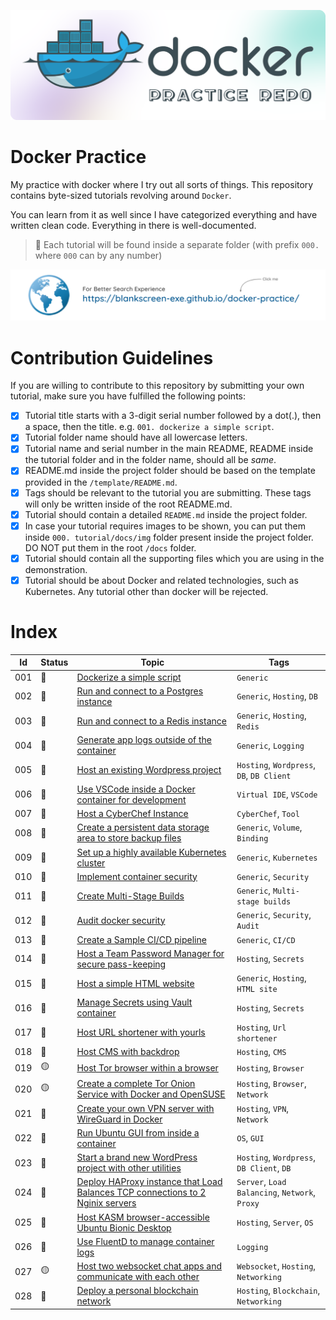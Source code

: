![Alt text](./docs/assets/img/title.png)

# Docker Practice

My practice with docker where I try out all sorts of things. This repository contains byte-sized tutorials revolving around `Docker`.

You can learn from it as well since I have categorized everything and have written clean code. Everything in there is well-documented.

> 📌 Each tutorial will be found inside a separate folder (with prefix `000.` where `000` can by any number)

[![link_to_webpage](./docs/assets/img/web_link.png)](https://blankscreen-exe.github.io/docker-practice/)

# Contribution Guidelines

If you are willing to contribute to this repository by submitting your own tutorial, make sure you have fulfilled the following points:

<!--contribution-guidelines-start-->
- [x] Tutorial title starts with a 3-digit serial number followed by a dot(.), then a space, then the title. e.g. `001. dockerize a simple script`.
- [x] Tutorial folder name should have all lowercase letters.
- [x] Tutorial name and serial number in the main README, README inside the tutorial folder and in the folder name, should all be *same*.
- [x] README.md inside the project folder should be based on the template provided in the `/template/README.md`.
- [x] Tags should be relevant to the tutorial you are submitting. These tags will only be written inside of the root README.md.
- [x] Tutorial should contain a detailed `README.md` inside the project folder.
- [x] In case your tutorial requires images to be shown, you can put them inside `000. tutorial/docs/img` folder present inside the project folder. DO NOT put them in the root `/docs` folder.
- [x] Tutorial should contain all the supporting files which you are using in the demonstration. 
- [x] Tutorial should be about Docker and related technologies, such as Kubernetes. Any tutorial other than docker will be rejected.
<!--contribution-guidelines-end-->

# Index

<!-- <span title="Done">🔵</span> -->
<!-- <span title="WIP">🟡</span> -->  
<!-- <span title="Not Started">🔴</span> -->

<!--tutorials-table-start-->
| Id | Status | Topic | Tags |
|----|----|----|----|
| 001 | <span title="Done">🔵</span>        | [Dockerize a simple script](./001.%20dockerize%20a%20simple%20script/) | `Generic` |
| 002 | <span title="Done">🔵</span>        | [Run and connect to a Postgres instance](./002.%20run%20and%20connect%20to%20a%20Postgres%20instance/)   | `Generic`, `Hosting`, `DB` |
| 003 | <span title="Done">🔵</span>        | [Run and connect to a Redis instance](./003.%20run%20and%20connect%20to%20a%20Redis%20instance/) | `Generic`, `Hosting`, `Redis` |
| 004 | <span title="Done">🔵</span>        | [Generate app logs outside of the container](./004.%20generate%20app%20logs%20outside%20of%20the%20container/) | `Generic`, `Logging` |
| 005 | <span title="Done">🔵</span>        | [Host an existing Wordpress project](./005.%20host%20an%20existing%20wordpress%20project/) | `Hosting`, `Wordpress`, `DB`, `DB Client` |
| 006 | <span title="Done">🔵</span>        | [Use VSCode inside a Docker container for development](./006.%20use%20VSCode%20inside%20a%20docker%20container%20for%20development/) | `Virtual IDE`, `VSCode` |
| 007 | <span title="Done">🔵</span>        | [Host a CyberChef Instance](./007.%20host%20a%20cyberchef%20instance/) | `CyberChef`, `Tool` |
| 008 | <span title="Not Started">🔴</span> | [Create a persistent data storage area to store backup files]() | `Generic`, `Volume`, `Binding` |
| 009 | <span title="Not Started">🔴</span> | [Set up a highly available Kubernetes cluster]() | `Generic`, `Kubernetes` |
| 010 | <span title="Not Started">🔴</span> | [Implement container security]() | `Generic`, `Security` |
| 011 | <span title="Not Started">🔴</span> | [Create Multi-Stage Builds]() | `Generic`, `Multi-stage builds` |
| 012 | <span title="Not Started">🔴</span> | [Audit docker security]() | `Generic`, `Security`, `Audit` |
| 013 | <span title="Not Started">🔴</span> | [Create a Sample CI/CD pipeline]() | `Generic`, `CI/CD` |
| 014 | <span title="Not Started">🔴</span> | [Host a Team Password Manager for secure pass-keeping]() | `Hosting`, `Secrets` |
| 015 | <span title="Not Started">🔴</span> | [Host a simple HTML website]() | `Generic`, `Hosting`, `HTML site` |
| 016 | <span title="Not Started">🔴</span> | [Manage Secrets using Vault container]() | `Hosting`, `Secrets` |
| 017 | <span title="Not Started">🔴</span> | [Host URL shortener with yourls]() | `Hosting`, `Url shortener` |
| 018 | <span title="Not Started">🔴</span> | [Host CMS with backdrop]() | `Hosting`, `CMS` |
| 019 | <span title="WIP">🟡</span>         | [Host Tor browser within a browser](./020.%20host%20tor%20browser%20within%20a%20browser/) | `Hosting`, `Browser` |
| 020 | <span title="WIP">🟡</span>         | [Create a complete Tor Onion Service with Docker and OpenSUSE]() | `Hosting`, `Browser`, `Network` |
| 021 | <span title="Not Started">🔴</span> | [Create your own VPN server with WireGuard in Docker]() | `Hosting`, `VPN`, `Network` |
| 022 | <span title="Not Started">🔴</span> | [Run Ubuntu GUI from inside a container]() | `OS`, `GUI` |
| 023 | <span title="Done">🔵</span>        | [Start a brand new WordPress project with other utilities](./024.%20start%20a%20brand%20new%20wordpress%20project%20with%20other%20utilities/) | `Hosting`, `Wordpress`, `DB Client`, `DB` |
| 024 | <span title="Not Started">🔴</span> | [Deploy HAProxy instance that Load Balances TCP connections to 2 Nginix servers]() | `Server`, `Load Balancing`, `Network`, `Proxy` |
| 025 | <span title="Not Started">🔴</span> | [Host KASM browser-accessible Ubuntu Bionic Desktop]() | `Hosting`, `Server`, `OS` |
| 026 | <span title="Not Started">🔴</span> | [Use FluentD to manage container logs]() | `Logging` |
| 027 | <span title="WIP">🟡</span>         | [Host two websocket chat apps and communicate with each other](./028.%20host%20two%20websocket%20chat%20apps%20and%20communicate%20with%20each%20other/) | `Websocket`, `Hosting`, `Networking` |
| 028 | <span title="Not Started">🔴</span> | [Deploy a personal blockchain network]() | `Hosting`, `Blockchain`, `Networking` |
<!--tutorials-table-end-->

